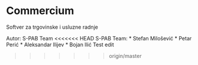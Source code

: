 # Commercium
Softver za trgovinske i usluzne radnje

Autor: S-PAB Team
<<<<<<< HEAD
S-PAB Team:
	* Stefan Milošević
	* Petar Perić
	* Aleksandar Ilijev
	* Bojan Ilić
Test edit
>>>>>>> origin/master
